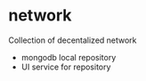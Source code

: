 # network
Collection of decentalized network

* mongodb local repository
* UI service for repository
